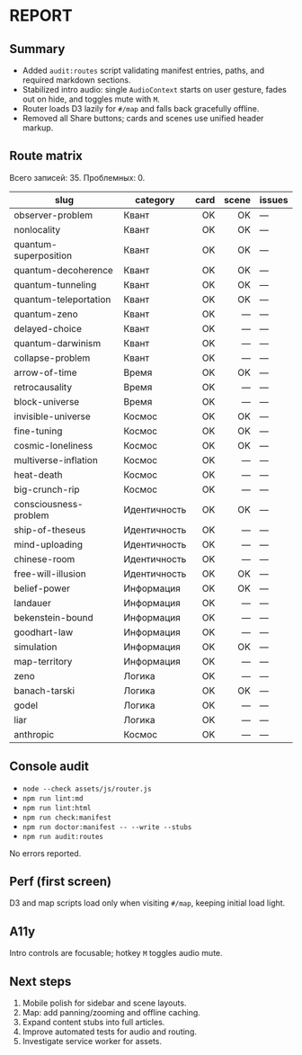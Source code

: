 # REPORT

## Summary
- Added `audit:routes` script validating manifest entries, paths, and required markdown sections.
- Stabilized intro audio: single `AudioContext` starts on user gesture, fades out on hide, and toggles mute with `M`.
- Router loads D3 lazily for `#/map` and falls back gracefully offline.
- Removed all Share buttons; cards and scenes use unified header markup.

## Route matrix
Всего записей: 35. Проблемных: 0.

| slug | category | card | scene | issues |
|---|---|---:|---:|---|
| observer-problem | Квант | OK | OK | — |
| nonlocality | Квант | OK | OK | — |
| quantum-superposition | Квант | OK | OK | — |
| quantum-decoherence | Квант | OK | OK | — |
| quantum-tunneling | Квант | OK | OK | — |
| quantum-teleportation | Квант | OK | OK | — |
| quantum-zeno | Квант | OK | — | — |
| delayed-choice | Квант | OK | — | — |
| quantum-darwinism | Квант | OK | — | — |
| collapse-problem | Квант | OK | — | — |
| arrow-of-time | Время | OK | OK | — |
| retrocausality | Время | OK | — | — |
| block-universe | Время | OK | — | — |
| invisible-universe | Космос | OK | OK | — |
| fine-tuning | Космос | OK | OK | — |
| cosmic-loneliness | Космос | OK | OK | — |
| multiverse-inflation | Космос | OK | — | — |
| heat-death | Космос | OK | — | — |
| big-crunch-rip | Космос | OK | — | — |
| consciousness-problem | Идентичность | OK | OK | — |
| ship-of-theseus | Идентичность | OK | — | — |
| mind-uploading | Идентичность | OK | — | — |
| chinese-room | Идентичность | OK | — | — |
| free-will-illusion | Идентичность | OK | OK | — |
| belief-power | Информация | OK | OK | — |
| landauer | Информация | OK | — | — |
| bekenstein-bound | Информация | OK | — | — |
| goodhart-law | Информация | OK | — | — |
| simulation | Информация | OK | OK | — |
| map-territory | Информация | OK | — | — |
| zeno | Логика | OK | — | — |
| banach-tarski | Логика | OK | OK | — |
| godel | Логика | OK | — | — |
| liar | Логика | OK | — | — |
| anthropic | Космос | OK | — | — |

## Console audit
- `node --check assets/js/router.js`
- `npm run lint:md`
- `npm run lint:html`
- `npm run check:manifest`
- `npm run doctor:manifest -- --write --stubs`
- `npm run audit:routes`

No errors reported.

## Perf (first screen)
D3 and map scripts load only when visiting `#/map`, keeping initial load light.

## A11y
Intro controls are focusable; hotkey `M` toggles audio mute.

## Next steps
1. Mobile polish for sidebar and scene layouts.
2. Map: add panning/zooming and offline caching.
3. Expand content stubs into full articles.
4. Improve automated tests for audio and routing.
5. Investigate service worker for assets.
